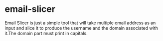 # email-slicer
Email Slicer is just a simple tool that will take multiple email address as an input and slice it to produce the username and the domain associated with it.The domain part must print in capitals.
